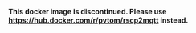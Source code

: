 **This docker image is discontinued. Please use https://hub.docker.com/r/pvtom/rscp2mqtt instead.**
